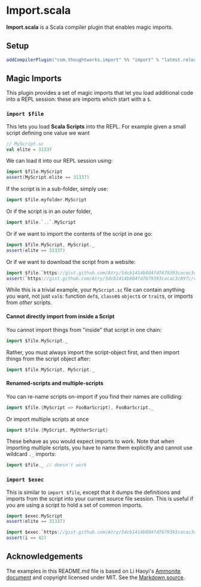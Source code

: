 # Import.scala

**Import.scala** is a Scala compiler plugin that enables magic imports.

## Setup

```sbt
addCompilerPlugin("com.thoughtworks.import" %% "import" % "latest.release")
```

## Magic Imports
This plugin provides a set of magic imports that let you load additional
code into a REPL session: these are imports which start with a `$`.

### `import $file`
     
This lets you load **Scala Scripts** into the REPL. For
example given a small script defining one value we want

```scala
// MyScript.sc
val elite = 31337
```

We can load it into our REPL session using:

```scala
import $file.MyScript
assert(MyScript.elite == 31337)
```


If the script is in a sub-folder, simply use:

```scala
import $file.myfolder.MyScript
```

Or if the script is in an *outer* folder,

```scala
import $file.`..`.MyScript
```

Or if we want to import the contents of the script in one go:

```scala
import $file.MyScript, MyScript._
assert(elite == 31337)
```

Or if we want to download the script from a website:

```scala
import $file.`https://gist.github.com/Atry/5dcb1414b804fd7679393cacac3c89fc/raw/5b1748ab6b45c00be0109686fdb25e85cde11ce0/include-example.sc`
assert(`https://gist.github.com/Atry/5dcb1414b804fd7679393cacac3c89fc/raw/5b1748ab6b45c00be0109686fdb25e85cde11ce0/include-example.sc`.i == 42)
```


While this is a trivial example, your `MyScript.sc` file can
contain anything you want, not just `val`s: function
`def`s, `class`es `object`s or
`trait`s, or imports from *other* scripts.


#### Cannot directly import from inside a Script

 You cannot import things from "inside" that script in
one chain:
```scala
import $file.MyScript._
```

Rather, you must always import the script-object first, and then import
things from the script object after:

```scala
import $file.MyScript, MyScript._
```
#### Renamed-scripts and multiple-scripts


You can re-name scripts on-import if you find their names are
colliding:

```scala
import $file.{MyScript => FooBarScript}, FooBarScript._
```

Or import multiple scripts at once

```scala
import $file.{MyScript, MyOtherScript}
```

These behave as you would expect imports to work. Note that when
importing multiple scripts, you have to name them explicitly and
cannot use wildcard `._` imports:

```scala
import $file._ // doesn't work
```
### `import $exec`
        
This is similar to `import $file`, except that it dumps the definitions and imports from the script into your current source file session.
This is useful if you are using a script to hold a set of common imports.

```scala
import $exec.MyScript
assert(elite == 31337)
```

```scala
import $exec.`https://gist.github.com/Atry/5dcb1414b804fd7679393cacac3c89fc/raw/5b1748ab6b45c00be0109686fdb25e85cde11ce0/include-example.sc`
assert(i == 42)
```

## Acknowledgements

The examples in this README.md file is based on Li Haoyi's [Ammonite document](http://www.lihaoyi.com/Ammonite/#MagicImports) and copyright licensed under MIT. See the [Markdown source](https://github.com/ThoughtWorksInc/import.scala/raw/master/README.md).

<!--
License
=======


The MIT License (MIT)

Copyright (c) 2014 Li Haoyi (haoyi.sg@gmail.com)

Permission is hereby granted, free of charge, to any person obtaining a copy
of this software and associated documentation files (the "Software"), to deal
in the Software without restriction, including without limitation the rights
to use, copy, modify, merge, publish, distribute, sublicense, and/or sell
copies of the Software, and to permit persons to whom the Software is
furnished to do so, subject to the following conditions:

The above copyright notice and this permission notice shall be included in
all copies or substantial portions of the Software.

THE SOFTWARE IS PROVIDED "AS IS", WITHOUT WARRANTY OF ANY KIND, EXPRESS OR
IMPLIED, INCLUDING BUT NOT LIMITED TO THE WARRANTIES OF MERCHANTABILITY,
FITNESS FOR A PARTICULAR PURPOSE AND NONINFRINGEMENT. IN NO EVENT SHALL THE 
AUTHORS OR COPYRIGHT HOLDERS BE LIABLE FOR ANY CLAIM, DAMAGES OR OTHER 
LIABILITY, WHETHER IN AN ACTION OF CONTRACT, TORT OR OTHERWISE, ARISING 
FROM, OUT OF OR IN CONNECTION WITH THE SOFTWARE OR THE USE OR OTHER 
DEALINGS IN THE SOFTWARE.
-->

